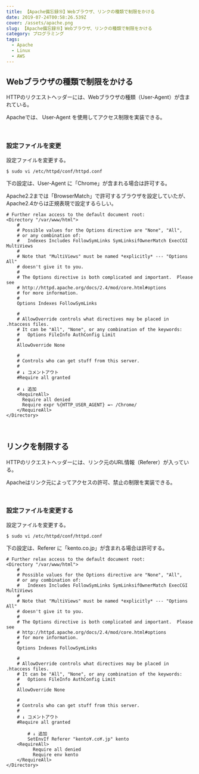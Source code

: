 ```yaml
---
title: 【Apache備忘録⑩】Webブラウザ、リンクの種類で制限をかける
date: 2019-07-24T00:58:26.539Z
cover: /assets/apache.png
slug: 【Apache備忘録⑩】Webブラウザ、リンクの種類で制限をかける
category: プログラミング
tags:
  - Apache
  - Linux
  - AWS
---
```

## Webブラウザの種類で制限をかける

HTTPのリクエストヘッダーには、Webブラウザの種類（User-Agent）が含まれている。

Apacheでは、 User-Agent を使用してアクセス制限を実装できる。



<br>



### 設定ファイルを変更 

設定ファイルを変更する。

```
$ sudo vi /etc/httpd/conf/httpd.conf
```



下の設定は、User-Agent に「Chrome」が含まれる場合は許可する。

Apache2.2までは「BrowserMatch」で許可するブラウザを設定していたが、Apache2.4からは正規表現で設定するらしい。



```
# Further relax access to the default document root:
<Directory "/var/www/html">
    #
    # Possible values for the Options directive are "None", "All",
    # or any combination of:
    #   Indexes Includes FollowSymLinks SymLinksifOwnerMatch ExecCGI MultiViews
    #
    # Note that "MultiViews" must be named *explicitly* --- "Options All"
    # doesn't give it to you.
    #
    # The Options directive is both complicated and important.  Please see
    # http://httpd.apache.org/docs/2.4/mod/core.html#options
    # for more information.
    #
    Options Indexes FollowSymLinks

    #
    # AllowOverride controls what directives may be placed in .htaccess files.
    # It can be "All", "None", or any combination of the keywords:
    #   Options FileInfo AuthConfig Limit
    #
    AllowOverride None

    #
    # Controls who can get stuff from this server.
    #
    # ↓ コメントアウト
    #Require all granted

    # ↓ 追加
    <RequireAll>
      Require all denied
      Require expr %{HTTP_USER_AGENT} =~ /Chrome/
    </RequireAll>
</Directory>
```



<br>



## リンクを制限する

HTTPのリクエストヘッダーには、リンク元のURL情報（Referer）が入っている。

Apacheはリンク元によってアクセスの許可、禁止の制限を実装できる。



<br>



### 設定ファイルを変更する



設定ファイルを変更する。

```
$ sudo vi /etc/httpd/conf/httpd.conf
```



下の設定は、Referer に「kento.co.jp」が含まれる場合は許可する。

```
# Further relax access to the default document root:
<Directory "/var/www/html">
    #
    # Possible values for the Options directive are "None", "All",
    # or any combination of:
    #   Indexes Includes FollowSymLinks SymLinksifOwnerMatch ExecCGI MultiViews
    #
    # Note that "MultiViews" must be named *explicitly* --- "Options All"
    # doesn't give it to you.
    #
    # The Options directive is both complicated and important.  Please see
    # http://httpd.apache.org/docs/2.4/mod/core.html#options
    # for more information.
    #
    Options Indexes FollowSymLinks

    #
    # AllowOverride controls what directives may be placed in .htaccess files.
    # It can be "All", "None", or any combination of the keywords:
    #   Options FileInfo AuthConfig Limit
    #
    AllowOverride None

    #
    # Controls who can get stuff from this server.
    #
    # ↓ コメントアウト
    #Require all granted

		# ↓ 追加
		SetEnvIf Referer "kento¥.co¥.jp" kento
    <RequireAll>
		  Require all denied
		  Require env kento
    </RequireAll>
</Directory>
```

